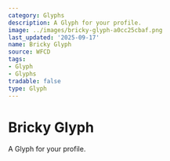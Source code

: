 ```yaml
---
category: Glyphs
description: A Glyph for your profile.
image: ../images/bricky-glyph-a0cc25cbaf.png
last_updated: '2025-09-17'
name: Bricky Glyph
source: WFCD
tags:
- Glyph
- Glyphs
tradable: false
type: Glyph
---
```


# Bricky Glyph

A Glyph for your profile.

